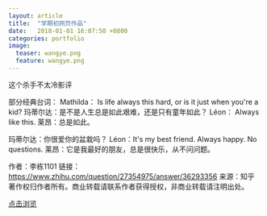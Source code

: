 ```yaml
---
layout: article
title:  "学期初网页作品"
date:   2018-01-01 16:07:50 +0800
categories: portfolio
image:
  teaser: wangye.png
  feature: wangye.png
---
```

这个杀手不太冷影评

部分经典台词：
Mathilda： Is life always this hard, or is it just when you're a kid?
玛蒂尔达：是不是人生总是如此艰难，还是只有童年如此？
Léon： Always like this.
莱昂：总是如此。

玛蒂尔达：你很爱你的盆栽吗？
Léon：It's my best friend. Always happy. No questions.
莱昂：它是我最好的朋友，总是很快乐，从不问问题。


作者：李栋1101
链接：https://www.zhihu.com/question/27354975/answer/36293356
来源：知乎
著作权归作者所有。商业转载请联系作者获得授权，非商业转载请注明出处。
<html>
<head>
</head>
<body>
<a href="https://zhongqiuru.github.io/162014211.github.io/" target="_blank">点击浏览</a>
</body>
</html>